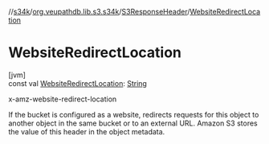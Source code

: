 //[s34k](../../../index.md)/[org.veupathdb.lib.s3.s34k](../index.md)/[S3ResponseHeader](index.md)/[WebsiteRedirectLocation](-website-redirect-location.md)

# WebsiteRedirectLocation

[jvm]\
const val [WebsiteRedirectLocation](-website-redirect-location.md): [String](https://kotlinlang.org/api/latest/jvm/stdlib/kotlin/-string/index.html)

x-amz-website-redirect-location

If the bucket is configured as a website, redirects requests for this object to another object in the same bucket or to an external URL. Amazon S3 stores the value of this header in the object metadata.
